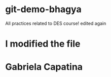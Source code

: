 # git-demo-bhagya
All practices related to DES course!
edited again

# I modified the file 
# Gabriela Capatina 
